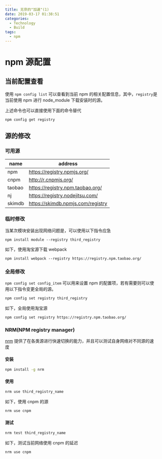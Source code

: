 ```yaml
---
title: 无奈的"加速"(1)
date: 2019-03-17 01:38:51
categories:
  - Technology
  - Build
tags:
  - npm
---
```


# npm 源配置

## 当前配置查看

使用 `npm config list` 可以查看到当前 npm 的相关配置信息，其中，`registry`是当前使用 npm 进行 node_module 下载安装时的源。

上述命令也可以直接使用下面的命令替代

```bash
npm config get registry
```

## 源的修改

### 可用源

| name   | address                           |
| ------ | --------------------------------- |
| npm    | https://registry.npmjs.org/       |
| cnpm   | http://r.cnpmjs.org/              |
| taobao | https://registry.npm.taobao.org/   |
| nj     | https://registry.nodejitsu.com/   |
| skimdb | https://skimdb.npmjs.com/registry |

### 临时修改

当某次模块安装出现网络问题是，可以使用以下指令应急

```
npm install module --registry third_registry
```

如下，使用淘宝源下载 webpack

```
npm install webpack --registry https://registry.npm.taobao.org/
```

### 全局修改

`npm config set config_item` 可以用来设置 npm 的配置项，若有需要则可以使用以下指令变更全局的源。

```bash
npm config set registry third_registry
```

如下，全局使用淘宝源

```bash
npm config set registry https://registry.npm.taobao.org/
```

### NRM(NPM registry manager)

[nrm](https://github.com/Pana/nrm) 提供了在各类源进行快速切换的能力，并且可以测试自身网络对不同源的速度

#### 安装

```bash
npm install -g nrm
```

#### 使用

```bash
nrm use third_registry_name
```

如下，使用 cnpm 的源

```bash
nrm use cnpm
```

#### 测试

```bash
nrm test third_registry_name
```

如下，测试当前网络使用 cnpm 的延迟

```bash
nrm use cnpm
```
